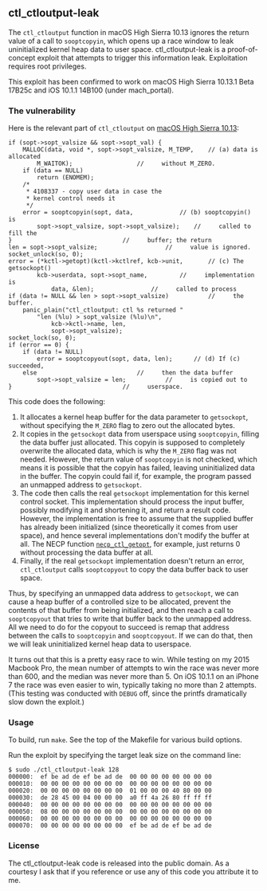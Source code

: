 ## ctl_ctloutput-leak

<!-- Brandon Azad -->

The `ctl_ctloutput` function in macOS High Sierra 10.13 ignores the return value of a call to
`sooptcopyin`, which opens up a race window to leak uninitialized kernel heap data to user space.
ctl_ctloutput-leak is a proof-of-concept exploit that attempts to trigger this information leak.
Exploitation requires root privileges.

This exploit has been confirmed to work on macOS High Sierra 10.13.1 Beta 17B25c and iOS 10.1.1
14B100 (under mach_portal).

### The vulnerability

Here is the relevant part of `ctl_ctloutput` on [macOS High Sierra 10.13][ctl_ctloutput source]:

[ctl_ctloutput source]: https://opensource.apple.com/source/xnu/xnu-4570.1.46/bsd/kern/kern_control.c.auto.html

	if (sopt->sopt_valsize && sopt->sopt_val) {
		MALLOC(data, void *, sopt->sopt_valsize, M_TEMP,	// (a) data is allocated
			M_WAITOK);					//     without M_ZERO.
		if (data == NULL)
			return (ENOMEM);
		/*
		 * 4108337 - copy user data in case the
		 * kernel control needs it
		 */
		error = sooptcopyin(sopt, data,				// (b) sooptcopyin() is
			sopt->sopt_valsize, sopt->sopt_valsize);	//     called to fill the
	}								//     buffer; the return
	len = sopt->sopt_valsize;					//     value is ignored.
	socket_unlock(so, 0);
	error = (*kctl->getopt)(kctl->kctlref, kcb->unit,		// (c) The getsockopt()
			kcb->userdata, sopt->sopt_name,			//     implementation is
				data, &len);				//     called to process
	if (data != NULL && len > sopt->sopt_valsize)			//     the buffer.
		panic_plain("ctl_ctloutput: ctl %s returned "
			"len (%lu) > sopt_valsize (%lu)\n",
				kcb->kctl->name, len,
				sopt->sopt_valsize);
	socket_lock(so, 0);
	if (error == 0) {
		if (data != NULL)
			error = sooptcopyout(sopt, data, len);		// (d) If (c) succeeded,
		else							//     then the data buffer
			sopt->sopt_valsize = len;			//     is copied out to
	}								//     userspace.

This code does the following:
1. It allocates a kernel heap buffer for the data parameter to `getsockopt`, without specifying the
   `M_ZERO` flag to zero out the allocated bytes.
2. It copies in the `getsockopt` data from userspace using `sooptcopyin`, filling the data buffer
   just allocated. This copyin is supposed to completely overwrite the allocated data, which is why
   the `M_ZERO` flag was not needed. However, the return value of `sooptcopyin` is not checked,
   which means it is possible that the copyin has failed, leaving uninitialized data in the buffer.
   The copyin could fail if, for example, the program passed an unmapped address to `getsockopt`.
3. The code then calls the real `getsockopt` implementation for this kernel control socket. This
   implementation should process the input buffer, possibly modifying it and shortening it, and
   return a result code. However, the implementation is free to assume that the supplied buffer has
   already been initialized (since theoretically it comes from user space), and hence several
   implementations don't modify the buffer at all. The NECP function
   [`necp_ctl_getopt`][necp_ctl_getopt source], for example, just returns 0 without processing the
   data buffer at all.
4. Finally, if the real `getsockopt` implementation doesn't return an error, `ctl_ctloutput` calls
   `sooptcopyout` to copy the data buffer back to user space.

[necp_ctl_getopt source]: https://opensource.apple.com/source/xnu/xnu-4570.1.46/bsd/net/necp.c.auto.html

Thus, by specifying an unmapped data address to `getsockopt`, we can cause a heap buffer of a
controlled size to be allocated, prevent the contents of that buffer from being initialized, and
then reach a call to `sooptcopyout` that tries to write that buffer back to the unmapped address.
All we need to do for the copyout to succeed is remap that address between the calls to
`sooptcopyin` and `sooptcopyout`. If we can do that, then we will leak uninitialized kernel heap
data to userspace.

It turns out that this is a pretty easy race to win. While testing on my 2015 Macbook Pro, the mean
number of attempts to win the race was never more than 600, and the median was never more than 5.
On iOS 10.1.1 on an iPhone 7 the race was even easier to win, typically taking no more than 2
attempts. (This testing was conducted with `DEBUG` off, since the printfs dramatically slow down
the exploit.)

### Usage

To build, run `make`. See the top of the Makefile for various build options.

Run the exploit by specifying the target leak size on the command line:

	$ sudo ./ctl_ctloutput-leak 128
	000000:  ef be ad de ef be ad de  00 00 00 00 00 00 00 00
	000010:  00 00 00 00 00 00 00 00  00 00 00 00 00 00 00 00
	000020:  00 00 00 00 00 00 00 00  01 00 00 00 40 80 00 00
	000030:  de 28 45 00 04 00 00 00  a0 ff 4a 26 80 ff ff ff
	000040:  00 00 00 00 00 00 00 00  00 00 00 00 00 00 00 00
	000050:  08 00 00 00 00 00 00 00  00 00 00 00 00 00 00 00
	000060:  00 00 00 00 00 00 00 00  00 00 00 00 00 00 00 00
	000070:  00 00 00 00 00 00 00 00  ef be ad de ef be ad de

### License

The ctl_ctloutput-leak code is released into the public domain. As a courtesy I ask that if you
reference or use any of this code you attribute it to me.

